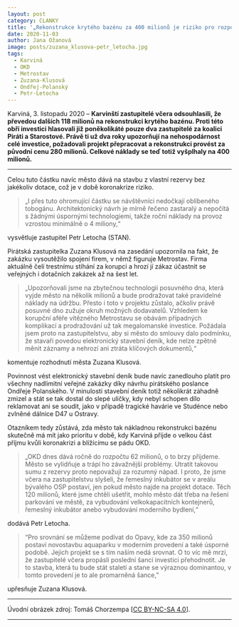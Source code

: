 ```yaml
---
layout: post
category: CLANKY
title: '„Rekonstrukce krytého bazénu za 400 milionů je riziko pro rozpočet i pro město, zakázku vyhrál korupční kauzou zmítaný Metrostav,“ upozornili Piráti a Starostové na včerejším zastupitelstvu'
date: 2020-11-03
author: Jana Ožanová
image: posts/zuzana_klusova-petr_letocha.jpg
tags:
  - Karviná
  - OKD
  - Metrostav
  - Zuzana-Klusová
  - Ondřej-Polanský
  - Petr-Letocha
---
```


Karviná, 3. listopadu 2020 – **Karvinští zastupitelé včera odsouhlasili, že převedou dalších 118 milionů na rekonstrukci krytého bazénu. Proti této obří investici hlasovali již poněkolikáté pouze dva zastupitelé za koalici Piráti a Starostové. Právě ti už dva roky upozorňují na nehospodárnost celé investice, požadovali projekt přepracovat a rekonstrukci provést za původní cenu 280 milionů. Celkové náklady se teď totiž vyšplhaly na 400 milionů.**

<hr />

Celou tuto částku navíc město dává na stavbu z vlastní rezervy bez jakékoliv dotace, což je v době koronakrize riziko.

> „I přes tuto ohromující částku se návštěvníci nedočkají oblíbeného tobogánu. Architektonický návrh je mírně řečeno zastaralý a nepočítá s žádnými úspornými technologiemi, takže roční náklady na provoz vzrostou minimálně o 4 miliony,“

vysvětluje zastupitel Petr Letocha (STAN).

Pirátská zastupitelka Zuzana Klusová na zasedání upozornila na fakt, že zakázku vysoutěžilo spojení firem, v němž figuruje Metrostav. Firma aktuálně čelí trestnímu stíhání za korupci a hrozí jí zákaz účastnit se veřejných i dotačních zakázek až na šest let.  

>  „Upozorňovali jsme na zbytečnou technologii posuvného dna, která vyjde město na několik milionů a bude prodražovat také pravidelné náklady na údržbu. Přesto i toto v projektu zůstalo, ačkoliv právě posuvné dno zužuje okruh možných dodavatelů. Vzhledem ke korupční aféře vítězného Metrostavu se obávám případných komplikací a prodražování už tak megalomanské investice. Požádala jsem proto na zastupitelstvu, aby si město do smlouvy dalo podmínku, že stavaři povedou elektronický stavební deník, kde nelze zpětně měnit záznamy a nehrozí ani ztráta klíčových dokumentů,“

komentuje rozhodnutí města Zuzana Klusová.

Povinnost vést elektronický stavební deník bude navíc zanedlouho platit pro všechny nadlimitní veřejné zakázky díky návrhu pirátského poslance Ondřeje Polanského. V minulosti stavební deník totiž několikrát záhadně zmizel a stát se tak dostal do slepé uličky, kdy nebyl schopen dílo reklamovat ani se soudit, jako v případě tragické havárie ve Studénce nebo zvlněné dálnice D47 u Ostravy.

Otazníkem tedy zůstává, zda město tak nákladnou rekonstrukci bazénu skutečně má mít jako prioritu v době, kdy Karviná přijde o velkou část příjmu kvůli koronakrizi a blížícímu se pádu OKD.

> „OKD dnes dává ročně do rozpočtu 62 milionů, o to brzy přijdeme. Město se vylidňuje a trápí ho závažnější problémy. Utratit takovou sumu z rezervy proto nepovažuji za rozumný nápad. I proto, že jsme včera na zastupitelstvu slyšeli, že řemeslný inkubátor se v areálu bývalého OSP postaví, jen pokud město najde na projekt dotace. Těch 120 milionů, které jsme chtěli ušetřit,  mohlo město dát třeba na řešení parkování ve městě, za vybudování velkokapacitních kontejnerů, řemeslný inkubátor anebo vybudování moderního bydlení,“

dodává Petr Letocha.  

> “Pro srovnání se můžeme podívat do Opavy, kde za 350 milionů postaví novostavbu aquaparku v moderním provedení a také úsporné podobě. Jejich projekt se s tím naším nedá srovnat. O to víc mě mrzí, že zastupitelé včera propásli poslední šanci investici přehodnotit. Je to stavba, která tu bude stát staletí a stane se výraznou dominantou, v tomto provedení je to ale promarněná šance,”

upřesňuje Zuzana Klusová.

---

Úvodní obrázek zdroj: Tomáš Chorzempa \[[CC BY-NC-SA 4.0](https://creativecommons.org/licenses/by-nc-sa/4.0/deed.cs)\].

- - -
